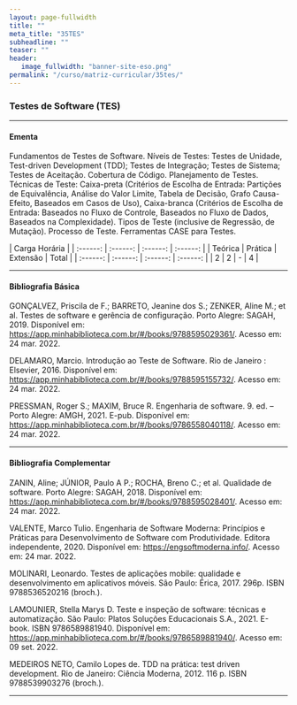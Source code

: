 ```yaml
---
layout: page-fullwidth
title: ""
meta_title: "35TES"
subheadline: ""
teaser: ""
header:
   image_fullwidth: "banner-site-eso.png"
permalink: "/curso/matriz-curricular/35tes/"
---
```


### **Testes de Software (TES)**

<hr>

#### **Ementa**

Fundamentos de Testes de Software. Níveis de Testes: Testes de Unidade, Test-driven Development (TDD); Testes de Integração; Testes de Sistema; Testes de Aceitação. Cobertura de Código. Planejamento de Testes. Técnicas de Teste: Caixa-preta (Critérios de Escolha de Entrada: Partições de Equivalência, Análise do Valor Limite, Tabela de Decisão, Grafo Causa-Efeito, Baseados em Casos de Uso), Caixa-branca (Critérios de Escolha de Entrada: Baseados no Fluxo de Controle, Baseados no Fluxo de Dados, Baseados na Complexidade). Tipos de Teste (inclusive de Regressão, de Mutação). Processo de Teste. Ferramentas CASE para Testes.  

| Carga Horária | 
| :------: | :------: | :------: | :------: |
| Teórica | Prática | Extensão | Total |
| :------: | :------: | :------: | :------: |
| 2 | 2 | - | 4 |

<hr>

#### **Bibliografia Básica**

GONÇALVEZ, Priscila de F.; BARRETO, Jeanine dos S.; ZENKER, Aline M.; et al. Testes de software e gerência de configuração. Porto Alegre: SAGAH, 2019. Disponível em: https://app.minhabiblioteca.com.br/#/books/9788595029361/. Acesso em: 24 mar. 2022. 

DELAMARO, Marcio. Introdução ao Teste de Software. Rio de Janeiro : Elsevier, 2016. Disponível em: https://app.minhabiblioteca.com.br/#/books/9788595155732/. Acesso em: 24 mar. 2022. 

PRESSMAN, Roger S.; MAXIM, Bruce R. Engenharia de software. 9. ed. – Porto Alegre: AMGH, 2021. E-pub. Disponível em: https://app.minhabiblioteca.com.br/#/books/9786558040118/. Acesso em: 24 mar. 2022. 

<hr>

#### **Bibliografia Complementar**

ZANIN, Aline; JÚNIOR, Paulo A P.; ROCHA, Breno C.; et al. Qualidade de software. Porto Alegre: SAGAH, 2018. Disponível em: https://app.minhabiblioteca.com.br/#/books/9788595028401/. Acesso em: 24 mar. 2022. 

VALENTE, Marco Tulio. Engenharia de Software Moderna: Princípios e Práticas para Desenvolvimento de Software com Produtividade. Editora independente, 2020. Disponível em: https://engsoftmoderna.info/. Acesso em: 24 mar. 2022. 

MOLINARI, Leonardo. Testes de aplicações mobile: qualidade e desenvolvimento em aplicativos móveis. São Paulo: Érica, 2017. 296p. ISBN 9788536520216 (broch.). 

LAMOUNIER, Stella Marys D. Teste e inspeção de software: técnicas e automatização. São Paulo: Platos Soluções Educacionais S.A., 2021. E-book. ISBN 9786589881940. Disponível em: https://app.minhabiblioteca.com.br/#/books/9786589881940/. Acesso em: 09 set. 2022. 

MEDEIROS NETO, Camilo Lopes de. TDD na prática: test driven development. Rio de Janeiro: Ciência Moderna, 2012. 116 p. ISBN 9788539903276 (broch.). 

<hr>


